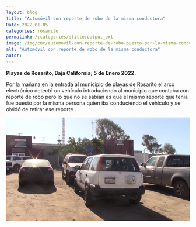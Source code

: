 ```yaml
---
layout: blog
title: "Automóvil con reporte de robo de la misma conductora"
Date: 2022-01-05
categories: rosarito
permalink: /:categories/:title:output_ext
image: /img/cnr/automovil-con-reporte-de-robo-puesto-por-la-misma-conductora.png
alt: "Automóvil con reporte de robo de la misma conductora"
autor:
---
```


**Playas de Rosarito, Baja California; 5 de Enero 2022.** 

Por la mañana en la entrada al municipio de playas de Rosarito el arco electrónico detectó un vehículo introduciendo al municipio que contaba con reporte de robo pero lo que no se sabían es que el mismo reporte que tenía fue puesto por la misma persona quien iba conduciendo el vehículo y se olvidó de retirar ese reporte .

<div id="carouselExampleSlidesOnly" class="carousel slide" data-ride="carousel">
  <div class="carousel-inner">
    <div class="carousel-item active">
       <img class="d-block w-100" src="/img/cnr/automovil-con-reporte-de-robo-puesto-por-la-misma-conductora.png" loading="lazy"  alt="Automóvil con reporte de robo de la misma conductora">
    </div>
  </div>
</div>